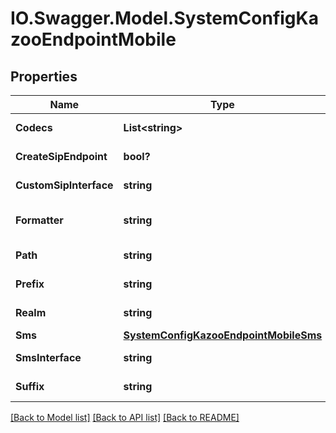 # IO.Swagger.Model.SystemConfigKazooEndpointMobile
## Properties

Name | Type | Description | Notes
------------ | ------------- | ------------- | -------------
**Codecs** | **List&lt;string&gt;** | kazoo_endpoint.mobile codecs | [optional] 
**CreateSipEndpoint** | **bool?** | kazoo_endpoint.mobile create sip endpoint | [optional] [default to false]
**CustomSipInterface** | **string** | kazoo_endpoint.mobile custom sip interface | [optional] 
**Formatter** | **string** | kazoo_endpoint.mobile formatter | [optional] [default to "^\+?1?([2-9][0-9]{2}[2-9][0-9]{6})$"]
**Path** | **string** | kazoo_endpoint.mobile path | [optional] [default to ""]
**Prefix** | **string** | kazoo_endpoint.mobile prefix | [optional] [default to ""]
**Realm** | **string** | kazoo_endpoint.mobile realm | [optional] [default to "mobile.k.zswitch.net"]
**Sms** | [**SystemConfigKazooEndpointMobileSms**](SystemConfigKazooEndpointMobileSms.md) |  | [optional] 
**SmsInterface** | **string** | kazoo_endpoint.mobile sms interface | [optional] [default to "amqp"]
**Suffix** | **string** | kazoo_endpoint.mobile suffix | [optional] [default to ""]

[[Back to Model list]](../README.md#documentation-for-models) [[Back to API list]](../README.md#documentation-for-api-endpoints) [[Back to README]](../README.md)

